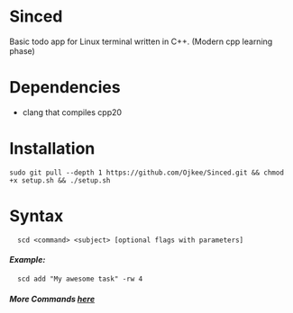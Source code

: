 # Sinced

Basic todo app for Linux terminal written in C++. (Modern cpp learning phase)

# Dependencies

- clang that compiles cpp20

# Installation

```
sudo git pull --depth 1 https://github.com/Ojkee/Sinced.git && chmod +x setup.sh && ./setup.sh
```

# Syntax
```
  scd <command> <subject> [optional flags with parameters]
```

#### ***Example:***
```
  scd add "My awesome task" -rw 4
```

#### ***More Commands [here](docs/COMMANDS.md)***


